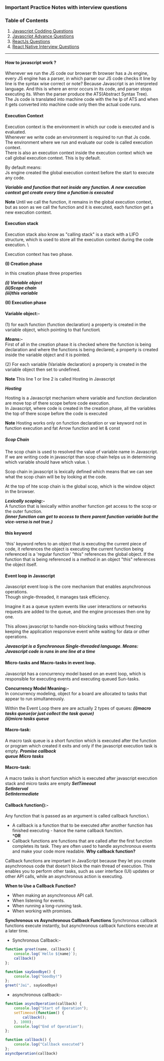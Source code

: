 ### Important Practice Notes with interview questions

### Table of Contents

<!-- 1. [ReactJs](#reactjs) -->
1. [Javascript Codding Questions](https://github.com/Vasu7389/JavaScript-Interview-Questions?tab=readme-ov-file#23-write-a-function-in-javascript-that-removes-duplicates-from-an-array)
2. [Javascript Advance Questions](https://github.com/lydiahallie/javascript-questions/)
3. [ReactJs Questions](https://github.com/Learn-with-Sumit/reactjs-interview-questions-1?tab=readme-ov-file/)
4. [React Native Interview Questions](https://github.com/samsoul16/react-native-interview-questions)

<!-- ### ReactJs
ReactJs is a popular JavaScript library for building user interfaces. It is maintained by Facebook, and is widely used for building web applications, mobile apps, and other user interfaces. React allows developers to create reusable components, which can help make large applications easier to manage and maintain. It is designed to be efficient, declarative, and flexible, and can be used to create complex, dynamic user interfaces. -->

- - - -

#### How to javascript work ?

Whenever we run the JS code our browser th browser has a Js engine, every JS engine has a parser, in which parser our JS code checks it line by line is the syntax wise correct or note? Because Javascript is an interpreted language. And this is where an error occurs in its code, and parser stops executing its.
When the parser produce the ATS(Abstract Syntax Tree).\
The Js code is translated into machine code with the he lp of ATS and when it gets converted into machine code only then the actual code runs.

#### Execution Context

Execution context is the environment in which our code is executed and is evaluated. \
Whenever we write code an environment is required to run that Js code. The environment where we run and evaluate our code is called execution context. \
There is also an execution context inside the execution context which we call global execution context. This is by default.

By default means: \
Js engine created the global execution context before the start to execute any code.

***Variable and function that not inside any function. A new execution context get create every time a function is executed***

**Note**
Until we call the function, it remains in the global execution context, but as soon as we call the function and it is executed, each function get a new execution context.

#### Execution stack 

Execution stack also know as "calling stack" is a stack with a LIFO structure, which is used to store all the execution context during the code execution. \

Execution context has two phase.

**(I) Creation phase**

in this creation phase three properties 

***(i) Variable object*** \
***(ii)Scope chain*** \
***(iii)this variable***

**(II) Execution phase**

#### Variable object:-

(1) for each function (function declaration) a property is created in  the variable object, which pointing to that function\

***Means:-*** \
First of all in  the creation phase it is checked where the function is being declaration and where the functions is being declared; a property is created inside the variable object and it is pointed.

(2) For each variable (Variable declaration) a property is created in the variable object then set to undefined.

**Note**
This line 1 or line 2 is called Hosting in Javascript 

***Hosting***

Hosting is a Javascript mechanism where variable and function declaration are move top of there scope before code execution. \
In Javascript, where code is created in the creation phase, all the variables the top of there scope before the code is executed

**Note**
Hosting works only on function declaration or var keyword not in function execution and fat Arrow function and let & const

##### Scop Chain

The scop chain is used to resolved the value of variable name in Javascript. \
If we are writing code in javascript than scop chain helps us in determining which variable should have which value. \

Scop chain in javascript is lexically defined which means that we can see what the scop chain will be by looking at the code.

At the top of hte scop chain is the global scop, which is the window object in the browser.

***Lexically scoping:-*** \
A function that is lexically within another function get access to the scop or the outer function. \
***(inner function can get to access to there parent function variable but the vice-versa is not true.)***

#### this keyword

'this' keyword refers to an object that is executing the current piece of code, it references the object is executing the current function being referenced is a 'regular function' "this" references the global object. If the function that is being referenced is a method in an object "this" references the object itself.

#### Event loop in Javascript

Javascript event loop is the core mechanism that enables asynchronous operations. \
Though single-threaded, it manages task efficiency.

Imagine it as a queue system events like user interactions or networks requests are added to the queue, and the engine processes then one by one.

This allows javascript to handle non-blocking tasks without freezing keeping the application responsive event white waiting for data or other operations.

***Javascript is a Synchronous Single-threaded language. Means: Javascript code is runs in one line at a time***

#### Micro-tasks and Macro-tasks in event loop.

Javascript has a concurrency model based on an event loop, which is responsible for executing events and executing queued Sun-tasks.

**Concurrency Model Meaning:-** \
In concurrency modeling, object for a board are allocated to tasks that appear to run simultaneously.

Within the Event Loop there are are actually 2 types of queues:
***(i)macro tasks queue(or just collect the task queue)*** \
***(ii)micro tasks queue***

#### Macro-task:

A macro task queue is a short function which is executed after the function or program which created it exits and only if the javascript execution task is empty.
***Promise callback*** \
***queue Micro tasks***

#### Macro-task:

A macro tasks is short function which is executed after javascript execution stack and micro tasks are empty
***SetTimeout*** \
***SetInterval*** \
***SetIntermediate*** 

#### Callback function():-

Any function that is passed as an argument is called callback function.\
* A callback is a function that to be executed after another function has finished executing - hance the name callback function. \
***OR**
* Callback functions are functions that are called after the first function completes its task. They are often used to handle asynchronous events and make your code more readable. 
**Why callback function?**

Callback functions are important in JavaScript because they let you create asynchronous code that doesn’t block the main thread of execution. This enables you to perform other tasks, such as user interface (UI) updates or other API calls, while an asynchronous action is executing.

**When to Use a Callback Function?**

* When making an asynchronous API call.
* When listening for events.
* When running a long-running task.
* When working with promises.

**Synchronous vs Asynchronous Callback Functions**
Synchronous callback functions execute instantly, but asynchronous callback functions execute at a later time.

* Synchronous Callback:-

```js
function greet(name, callback) {
    console.log(`Hello ${name}`);
    callback()
};

function sayGoodbye() {
    console.log("Goodby!")
};
greet("Jai", sayGoodbye)
```

* asynchronous callback:-

```js
function asyncOperation(callback) {
    console.log("Start of Operation");
    setTimeout(function() {
        callback();
    }, 1000);
    console.log("End of Operation");
};

function callback() {
    console.log("Callback executed")
};
asyncOperation(callback)
```
